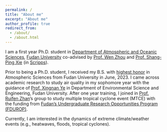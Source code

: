 ```yaml
---
permalink: /
title: "About me"
excerpt: "About me"
author_profile: true
redirect_from: 
  - /about/
  - /about.html
---
```


I am a first year Ph.D. student in [Department of Atmospheric and Oceanic Sciences](https://atmsci.fudan.edu.cn), [Fudan University](https://www.fudan.edu.cn) co-advised by [Prof. Wen Zhou](https://atmsci.fudan.edu.cn/97/c3/c14809a432067/page.htm) and [Prof. Shang-Ping Xie](https://sxie.scrippsprofiles.ucsd.edu/) (in [Scripps](https://scripps.ucsd.edu/)). 

Prior to being a Ph.D. student, I received my B.S. with [highest honor](https://mp.weixin.qq.com/s/IrSmcYiTu8evdjnnex3WtQ) in Atmospheric Sciences from Fudan University in June, 2023. I came across academic research to study air quality in my sophomore year with the guidance of [Prof. Xingnan Ye](https://environment.fudan.edu.cn/5b/8b/c30977a351115/page.htm) in Department of Environmental Science and Engineering, Fudan University. After one year training, I joined in [Prof. Ruifen Zhan](https://atmsci.fudan.edu.cn/79/c2/c14809a162242/page.htm)’s group to study multiple tropical cyclone event (MTCE) with the funding from [Fudan’s Undergraduate Research Opportunities Program (FDUROP)](https://www.fudan.edu.cn/2019/0423/c515a95967/page.htm). 

Currently, I am interested in the dynamics of extreme climate/weather events (e.g., heatwaves, floods, tropical cyclones).


